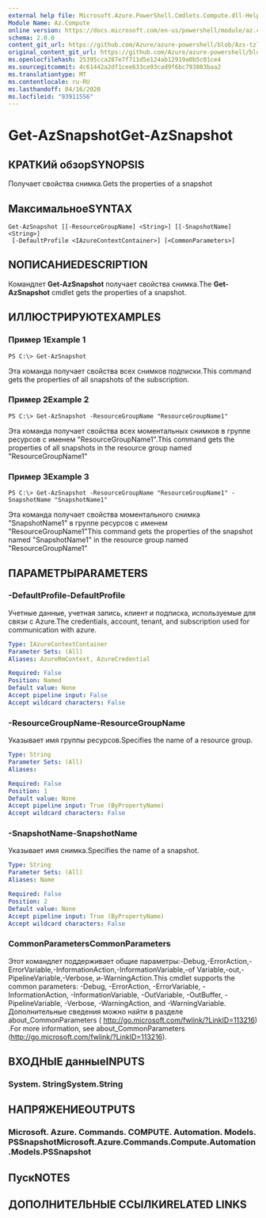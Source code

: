 ```yaml
---
external help file: Microsoft.Azure.PowerShell.Cmdlets.Compute.dll-Help-Help.xml
Module Name: Az.Compute
online version: https://docs.microsoft.com/en-us/powershell/module/az.compute/get-azsnapshot
schema: 2.0.0
content_git_url: https://github.com/Azure/azure-powershell/blob/Azs-tzl/src/Compute/Compute/help/Get-AzSnapshot.md
original_content_git_url: https://github.com/Azure/azure-powershell/blob/Azs-tzl/src/Compute/Compute/help/Get-AzSnapshot.md
ms.openlocfilehash: 25395cca287e7f711d5e124ab12919a0b5c01ce4
ms.sourcegitcommit: 4c61442a2df1cee633ce93cad9f6bc793803baa2
ms.translationtype: MT
ms.contentlocale: ru-RU
ms.lasthandoff: 04/16/2020
ms.locfileid: "93911556"
---
```

# <span data-ttu-id="caeeb-101">Get-AzSnapshot</span><span class="sxs-lookup"><span data-stu-id="caeeb-101">Get-AzSnapshot</span></span>

## <span data-ttu-id="caeeb-102">КРАТКИй обзор</span><span class="sxs-lookup"><span data-stu-id="caeeb-102">SYNOPSIS</span></span>
<span data-ttu-id="caeeb-103">Получает свойства снимка.</span><span class="sxs-lookup"><span data-stu-id="caeeb-103">Gets the properties of a snapshot</span></span>

## <span data-ttu-id="caeeb-104">Максимальное</span><span class="sxs-lookup"><span data-stu-id="caeeb-104">SYNTAX</span></span>

```
Get-AzSnapshot [[-ResourceGroupName] <String>] [[-SnapshotName] <String>]
 [-DefaultProfile <IAzureContextContainer>] [<CommonParameters>]
```

## <span data-ttu-id="caeeb-105">NОПИСАНИЕ</span><span class="sxs-lookup"><span data-stu-id="caeeb-105">DESCRIPTION</span></span>
<span data-ttu-id="caeeb-106">Командлет **Get-AzSnapshot** получает свойства снимка.</span><span class="sxs-lookup"><span data-stu-id="caeeb-106">The **Get-AzSnapshot** cmdlet gets the properties of a snapshot.</span></span>

## <span data-ttu-id="caeeb-107">ИЛЛЮСТРИРУЮТ</span><span class="sxs-lookup"><span data-stu-id="caeeb-107">EXAMPLES</span></span>

### <span data-ttu-id="caeeb-108">Пример 1</span><span class="sxs-lookup"><span data-stu-id="caeeb-108">Example 1</span></span>
```
PS C:\> Get-AzSnapshot
```

<span data-ttu-id="caeeb-109">Эта команда получает свойства всех снимков подписки.</span><span class="sxs-lookup"><span data-stu-id="caeeb-109">This command gets the properties of all snapshots of the subscription.</span></span>

### <span data-ttu-id="caeeb-110">Пример 2</span><span class="sxs-lookup"><span data-stu-id="caeeb-110">Example 2</span></span>
```
PS C:\> Get-AzSnapshot -ResourceGroupName "ResourceGroupName1"
```

<span data-ttu-id="caeeb-111">Эта команда получает свойства всех моментальных снимков в группе ресурсов с именем "ResourceGroupName1".</span><span class="sxs-lookup"><span data-stu-id="caeeb-111">This command gets the properties of all snapshots in the resource group named "ResourceGroupName1"</span></span>

### <span data-ttu-id="caeeb-112">Пример 3</span><span class="sxs-lookup"><span data-stu-id="caeeb-112">Example 3</span></span>
```
PS C:\> Get-AzSnapshot -ResourceGroupName "ResourceGroupName1" -SnapshotName "SnapshotName1"
```

<span data-ttu-id="caeeb-113">Эта команда получает свойства моментального снимка "SnapshotName1" в группе ресурсов с именем "ResourceGroupName1"</span><span class="sxs-lookup"><span data-stu-id="caeeb-113">This command gets the properties of the snapshot named "SnapshotName1" in the resource group named "ResourceGroupName1"</span></span>

## <span data-ttu-id="caeeb-114">ПАРАМЕТРЫ</span><span class="sxs-lookup"><span data-stu-id="caeeb-114">PARAMETERS</span></span>

### <span data-ttu-id="caeeb-115">-DefaultProfile</span><span class="sxs-lookup"><span data-stu-id="caeeb-115">-DefaultProfile</span></span>
<span data-ttu-id="caeeb-116">Учетные данные, учетная запись, клиент и подписка, используемые для связи с Azure.</span><span class="sxs-lookup"><span data-stu-id="caeeb-116">The credentials, account, tenant, and subscription used for communication with azure.</span></span>

```yaml
Type: IAzureContextContainer
Parameter Sets: (All)
Aliases: AzureRmContext, AzureCredential

Required: False
Position: Named
Default value: None
Accept pipeline input: False
Accept wildcard characters: False
```

### <span data-ttu-id="caeeb-117">-ResourceGroupName</span><span class="sxs-lookup"><span data-stu-id="caeeb-117">-ResourceGroupName</span></span>
<span data-ttu-id="caeeb-118">Указывает имя группы ресурсов.</span><span class="sxs-lookup"><span data-stu-id="caeeb-118">Specifies the name of a resource group.</span></span>

```yaml
Type: String
Parameter Sets: (All)
Aliases: 

Required: False
Position: 1
Default value: None
Accept pipeline input: True (ByPropertyName)
Accept wildcard characters: False
```

### <span data-ttu-id="caeeb-119">-SnapshotName</span><span class="sxs-lookup"><span data-stu-id="caeeb-119">-SnapshotName</span></span>
<span data-ttu-id="caeeb-120">Указывает имя снимка.</span><span class="sxs-lookup"><span data-stu-id="caeeb-120">Specifies the name of a snapshot.</span></span>

```yaml
Type: String
Parameter Sets: (All)
Aliases: Name

Required: False
Position: 2
Default value: None
Accept pipeline input: True (ByPropertyName)
Accept wildcard characters: False
```

### <span data-ttu-id="caeeb-121">CommonParameters</span><span class="sxs-lookup"><span data-stu-id="caeeb-121">CommonParameters</span></span>
<span data-ttu-id="caeeb-122">Этот командлет поддерживает общие параметры:-Debug,-ErrorAction,-ErrorVariable,-InformationAction,-InformationVariable,-of Variable,-out,-PipelineVariable,-Verbose, и-WarningAction.</span><span class="sxs-lookup"><span data-stu-id="caeeb-122">This cmdlet supports the common parameters: -Debug, -ErrorAction, -ErrorVariable, -InformationAction, -InformationVariable, -OutVariable, -OutBuffer, -PipelineVariable, -Verbose, -WarningAction, and -WarningVariable.</span></span> <span data-ttu-id="caeeb-123">Дополнительные сведения можно найти в разделе about_CommonParameters ( http://go.microsoft.com/fwlink/?LinkID=113216) .</span><span class="sxs-lookup"><span data-stu-id="caeeb-123">For more information, see about_CommonParameters (http://go.microsoft.com/fwlink/?LinkID=113216).</span></span>

## <span data-ttu-id="caeeb-124">ВХОДНЫЕ данные</span><span class="sxs-lookup"><span data-stu-id="caeeb-124">INPUTS</span></span>

### <span data-ttu-id="caeeb-125">System. String</span><span class="sxs-lookup"><span data-stu-id="caeeb-125">System.String</span></span>

## <span data-ttu-id="caeeb-126">НАПРЯЖЕНИЕ</span><span class="sxs-lookup"><span data-stu-id="caeeb-126">OUTPUTS</span></span>

### <span data-ttu-id="caeeb-127">Microsoft. Azure. Commands. COMPUTE. Automation. Models. PSSnapshot</span><span class="sxs-lookup"><span data-stu-id="caeeb-127">Microsoft.Azure.Commands.Compute.Automation.Models.PSSnapshot</span></span>

## <span data-ttu-id="caeeb-128">Пуск</span><span class="sxs-lookup"><span data-stu-id="caeeb-128">NOTES</span></span>

## <span data-ttu-id="caeeb-129">ДОПОЛНИТЕЛЬНЫЕ ССЫЛКИ</span><span class="sxs-lookup"><span data-stu-id="caeeb-129">RELATED LINKS</span></span>

